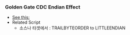 ### Golden Gate CDC Endian Effect
* [See this: ](http://ashishkaushal.info/golden-gate-endian-effect-RISC-to-microprocessor.html)
* Related Script
  * 소스나 타겟에서 : TRAILBYTEORDER to LITTLEENDIAN
